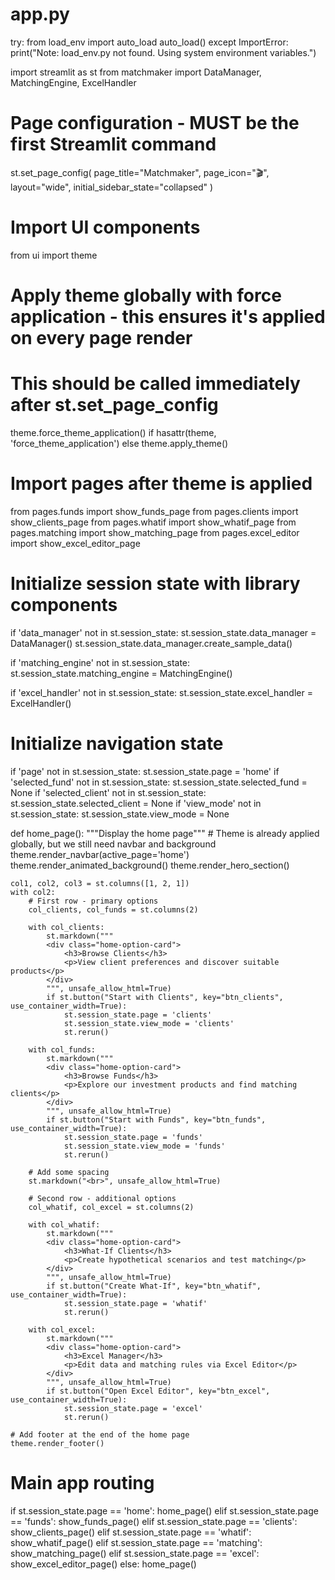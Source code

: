 # app.py

try:
    from load_env import auto_load
    auto_load()
except ImportError:
    print("Note: load_env.py not found. Using system environment variables.")

import streamlit as st
from matchmaker import DataManager, MatchingEngine, ExcelHandler

# Page configuration - MUST be the first Streamlit command
st.set_page_config(
    page_title="Matchmaker",
    page_icon="🎬",
    layout="wide",
    initial_sidebar_state="collapsed"
)

# Import UI components
from ui import theme

# Apply theme globally with force application - this ensures it's applied on every page render
# This should be called immediately after st.set_page_config
theme.force_theme_application() if hasattr(theme, 'force_theme_application') else theme.apply_theme()

# Import pages after theme is applied
from pages.funds import show_funds_page
from pages.clients import show_clients_page
from pages.whatif import show_whatif_page
from pages.matching import show_matching_page
from pages.excel_editor import show_excel_editor_page

# Initialize session state with library components
if 'data_manager' not in st.session_state:
    st.session_state.data_manager = DataManager()
    st.session_state.data_manager.create_sample_data()

if 'matching_engine' not in st.session_state:
    st.session_state.matching_engine = MatchingEngine()

if 'excel_handler' not in st.session_state:
    st.session_state.excel_handler = ExcelHandler()

# Initialize navigation state
if 'page' not in st.session_state:
    st.session_state.page = 'home'
if 'selected_fund' not in st.session_state:
    st.session_state.selected_fund = None
if 'selected_client' not in st.session_state:
    st.session_state.selected_client = None
if 'view_mode' not in st.session_state:
    st.session_state.view_mode = None

def home_page():
    """Display the home page"""
    # Theme is already applied globally, but we still need navbar and background
    theme.render_navbar(active_page='home')
    theme.render_animated_background()
    theme.render_hero_section()
    
    col1, col2, col3 = st.columns([1, 2, 1])
    with col2:
        # First row - primary options
        col_clients, col_funds = st.columns(2)
        
        with col_clients:
            st.markdown("""
            <div class="home-option-card">
                <h3>Browse Clients</h3>
                <p>View client preferences and discover suitable products</p>
            </div>
            """, unsafe_allow_html=True)
            if st.button("Start with Clients", key="btn_clients", use_container_width=True):
                st.session_state.page = 'clients'
                st.session_state.view_mode = 'clients'
                st.rerun()
        
        with col_funds:
            st.markdown("""
            <div class="home-option-card">
                <h3>Browse Funds</h3>
                <p>Explore our investment products and find matching clients</p>
            </div>
            """, unsafe_allow_html=True)
            if st.button("Start with Funds", key="btn_funds", use_container_width=True):
                st.session_state.page = 'funds'
                st.session_state.view_mode = 'funds'
                st.rerun()
        
        # Add some spacing
        st.markdown("<br>", unsafe_allow_html=True)
        
        # Second row - additional options
        col_whatif, col_excel = st.columns(2)
        
        with col_whatif:
            st.markdown("""
            <div class="home-option-card">
                <h3>What-If Clients</h3>
                <p>Create hypothetical scenarios and test matching</p>
            </div>
            """, unsafe_allow_html=True)
            if st.button("Create What-If", key="btn_whatif", use_container_width=True):
                st.session_state.page = 'whatif'
                st.rerun()
        
        with col_excel:
            st.markdown("""
            <div class="home-option-card">
                <h3>Excel Manager</h3>
                <p>Edit data and matching rules via Excel Editor</p>
            </div>
            """, unsafe_allow_html=True)
            if st.button("Open Excel Editor", key="btn_excel", use_container_width=True):
                st.session_state.page = 'excel'
                st.rerun()
    
    # Add footer at the end of the home page
    theme.render_footer()

# Main app routing
if st.session_state.page == 'home':
    home_page()
elif st.session_state.page == 'funds':
    show_funds_page()
elif st.session_state.page == 'clients':
    show_clients_page()
elif st.session_state.page == 'whatif':
    show_whatif_page()
elif st.session_state.page == 'matching':
    show_matching_page()
elif st.session_state.page == 'excel':
    show_excel_editor_page()
else:
    home_page()
